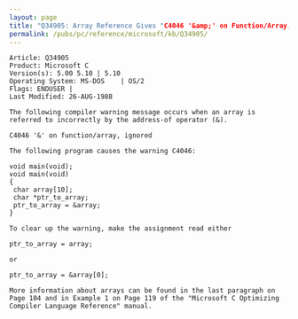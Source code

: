 ```yaml
---
layout: page
title: "Q34905: Array Reference Gives "C4046 '&amp;' on Function/Array, Ignored""
permalink: /pubs/pc/reference/microsoft/kb/Q34905/
---
```


	Article: Q34905
	Product: Microsoft C
	Version(s): 5.00 5.10 | 5.10
	Operating System: MS-DOS    | OS/2
	Flags: ENDUSER |
	Last Modified: 26-AUG-1988
	
	The following compiler warning message occurs when an array is
	referred to incorrectly by the address-of operator (&).
	
	C4046 '&' on function/array, ignored
	
	The following program causes the warning C4046:
	
	void main(void);
	void main(void)
	{
	 char array[10];
	 char *ptr_to_array;
	 ptr_to_array = &array;
	}
	
	To clear up the warning, make the assignment read either
	
	ptr_to_array = array;
	
	or
	
	ptr_to_array = &array[0];
	
	More information about arrays can be found in the last paragraph on
	Page 104 and in Example 1 on Page 119 of the "Microsoft C Optimizing
	Compiler Language Reference" manual.
